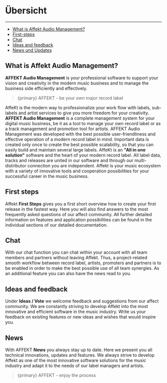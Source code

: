 # Übersicht 

---

- [What is Affekt Audio Management?](#what-is-affekt-audio-management)
- [First-steps](#first-steps)
- [Chat](#chat)
- [Ideas and feedback](#ideas-vote)
- [News und Updates](#news)

<a name="what-is-affekt-audio-management"></a>
## What is Affekt Audio Management?
**AFFEKT Audio Management** is your professional software to support your vision and creativity in the modern music business and to manage the business side efficiently and effectively. 

> {primary} AFFEKT - be your own major record label 

AffeKt is the modern way to professionalize your work flow with labels, sub-labels and artist services to give you more freedom for your creativity. **AFFEKT Audio Management** is a complete management system for your digital music business, be it as a tool to manage your own record label or as a track management and promotion tool for artists.
AFFEKT Audio Management was developed with the best possible user-friendliness and effective operation of a modern record label in mind.
Important data is created only once to create the best possible scalability, so that you can easily build and maintain several large labels. AffeKt is an **"All in one solution"** software and the heart of your modern record label. All label data, tracks and releases are united in our software and through our multi-distributor connection you are independent.
Affekt is your music ecosystem with a variety of innovative tools and cooperation possibilities for your successful career in the music business.

<a name="first-steps"></a>
## First steps

Affekt **First Steps** gives you a first short overview how to create your first release in the fastest way.
Here you will also find answers to the most frequently asked questions of our affect community.
All further detailed information on features and application possibilities can be found in the individual sections of our detailed documentation.

<a name="chat"></a>
## Chat
With our chat function you can chat within your account with all team members and partners without leaving Affekt.
Thus, a project-related smooth workflow between record label, artists, promoters and partners is to be enabled in order to make the best possible use of all team synergies.
As an additional feature you can also have the news read to you.

<a name="ideas-vote"></a>
## Ideas and feedback
Under **Ideas / Vote** we welcome feedback and
suggestions from our affect community.
We are constantly striving to develop Affekt into the most innovative and efficient software in the music industry.
Write us your feedback on existing features or new ideas and wishes that would inspire you.

<a name="news"></a>
## News
With AFFEKT **News** you always stay up to date. Here we present you all technical innovations, updates and features.
We always strive to develop Affekt as one of the most innovative software solutions for the music industry and adapt it to the needs of our label managers and artists.

> {primary} AFFEKT - enjoy the process


